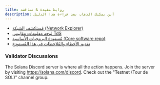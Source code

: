 ```yaml
---
title: روابط مفيدة & مناقشة
description: أين يمكنك الذهاب بعد قراءة هذا الدليل
---
```


- [مُستكشف الشبكة (Network Explorer)](http://explorer.solana.com/)
- [لوحة معلومات مقاييس TdS](https://metrics.solana.com:3000/d/monitor-edge/cluster-telemetry-edge?refresh=1m&from=now-15m&to=now&var-testnet=tds)
- [مُستودع البرمجيات الأساسية (Core software repo)](https://github.com/solana-labs/solana)
- [تقديم الأخطاء والمُلاحظات في هذا المُستودع](https://github.com/solana-labs/solana/issues)

### Validator Discussions

The Solana Discord server is where all the action happens. Join the server by visiting https://solana.com/discord. Check out the "Testnet (Tour de SOL)" channel group.

